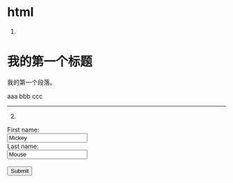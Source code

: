 # html
1. <html>
<body>

<h1>我的第一个标题</h1>

<p>我的第一个段落。</p>
  aaa  
  bbb
  ccc
</body>
</html>  

---  
2. <form action="action_page.php">
First name:<br>
<input type="text" value="Mickey">
<br>
Last name:<br>
<input type="text" name="lastname" value="Mouse">
<br><br>
<input type="submit" value="Submit">
</form> 
